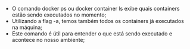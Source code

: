 * O comando docker ps ou docker container ls exibe quais containers estão sendo executados no momento;
* Utilizando a flag -a, temos também todos os containers já executados na máquina;
* Este comando é útil para entender o que está sendo executado e acontece no nosso ambiente;